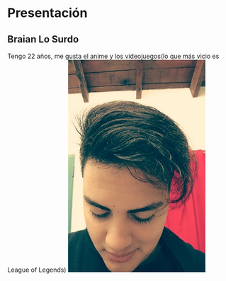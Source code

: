 # Presentación
## **Braian Lo Surdo**

Tengo 22 años, me gusta el anime y los videojuegos(lo que más vicio es League of Legends)
![FotoMia](foto.png)

